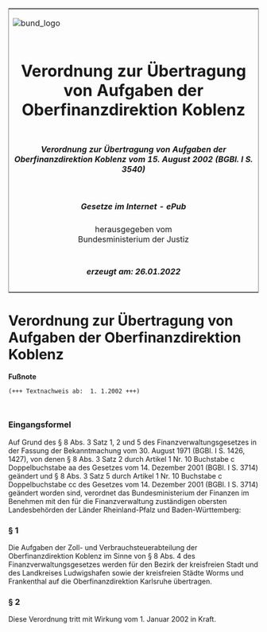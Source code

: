 <span id="DECKBLATT.html"></span>

<table border="0" frame="border" width="100%">

<tr valign="top">

<td align="left">

![bund\_logo](BfJ_2021_Web_de_de.gif)

</td>

<td align="right">

 

</td>

</tr>

<tr align="center" valign="middle">

<td colspan="2">

# Verordnung zur Übertragung von Aufgaben der Oberfinanzdirektion Koblenz

</td>

</tr>

<tr align="center" valign="middle">

<td colspan="2">

##### Verordnung zur Übertragung von Aufgaben der Oberfinanzdirektion Koblenz vom 15. August 2002 (BGBl. I S. 3540)

</td>

</tr>

<tr align="center" valign="middle">

<td colspan="2">

  
  

##### Gesetze im Internet - ePub  
  
herausgegeben vom  
Bundesministerium der Justiz

</td>

</tr>

<tr align="center" valign="bottom">

<td colspan="2">

  
  

##### erzeugt am: 26.01.2022

</td>

</tr>

</table>

<span id="BJNR354000002.html"></span>

# Verordnung zur Übertragung von Aufgaben der Oberfinanzdirektion Koblenz

<div>

  
**Fußnote**

<div class="jnhtml">

<div>

<div class="jurAbsatz">

  

``` 
(+++ Textnachweis ab:  1. 1.2002 +++)

 
```

</div>

</div>

</div>

</div>

<span id="BJNR354000002BJNE000000000.html"></span>

### Eingangsformel  

<div>

<div class="jnhtml">

<div>

<div class="jurAbsatz">

Auf Grund des § 8 Abs. 3 Satz 1, 2 und 5 des Finanzverwaltungsgesetzes
in der Fassung der Bekanntmachung vom 30. August 1971 (BGBl. I S. 1426,
1427), von denen § 8 Abs. 3 Satz 2 durch Artikel 1 Nr. 10 Buchstabe c
Doppelbuchstabe aa des Gesetzes vom 14. Dezember 2001 (BGBl. I S. 3714)
geändert und § 8 Abs. 3 Satz 5 durch Artikel 1 Nr. 10 Buchstabe c
Doppelbuchstabe cc des Gesetzes vom 14. Dezember 2001 (BGBl. I S. 3714)
geändert worden sind, verordnet das Bundesministerium der Finanzen im
Benehmen mit den für die Finanzverwaltung zuständigen obersten
Landesbehörden der Länder Rheinland-Pfalz und Baden-Württemberg:

</div>

</div>

</div>

</div>

<span id="BJNR354000002BJNE000100000.html"></span>

### § 1  

<div>

<div class="jnhtml">

<div>

<div class="jurAbsatz">

Die Aufgaben der Zoll- und Verbrauchsteuerabteilung der
Oberfinanzdirektion Koblenz im Sinne von § 8 Abs. 4 des
Finanzverwaltungsgesetzes werden für den Bezirk der kreisfreien Stadt
und des Landkreises Ludwigshafen sowie der kreisfreien Städte Worms und
Frankenthal auf die Oberfinanzdirektion Karlsruhe übertragen.

</div>

</div>

</div>

</div>

<span id="BJNR354000002BJNE000200000.html"></span>

### § 2  

<div>

<div class="jnhtml">

<div>

<div class="jurAbsatz">

Diese Verordnung tritt mit Wirkung vom 1. Januar 2002 in Kraft.

</div>

</div>

</div>

</div>
